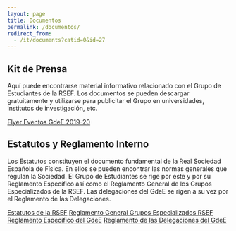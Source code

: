 ```yaml
---
layout: page
title: Documentos
permalink: /documentos/
redirect_from:
  - /it/documents?catid=0&id=27
---
```


## Kit de Prensa

Aquí puede encontrarse material informativo relacionado con el Grupo de Estudiantes de la RSEF. Los documentos se pueden descargar gratuitamente y utilizarse para publicitar el Grupo en universidades, institutos de investigación, etc.

<div class="collection">
  <a href="https://drive.google.com/file/d/1BJgCyQ7jiVLi8juj2ArERhF__sN3cziv/view?usp=sharing"  class="collection-item">Flyer Eventos GdeE 2019-20</a>
</div>

## Estatutos y Reglamento Interno

Los Estatutos constituyen el documento fundamental de la Real Sociedad Española de Física. En ellos se pueden encontrar las normas generales que regulan la Sociedad. El Grupo de Estudiantes se rige por este y por su Reglamento Específico así como el Reglamento General de los Grupos Especializados de la RSEF. Las delegaciones del GdeE se rigen a su vez por el Reglamento de las Delegaciones.

<div class="collection">
  <a href="https://rsef.es/images/Fisica/EstatutosRSEF_julio2022.pdf"  class="collection-item">Estatutos de la RSEF</a>
  <a href="http://rsef.es/images/Fisica/ReglamentoGralGEsDiv.pdf"  class="collection-item">Reglamento General Grupos Especializados RSEF</a>  
  <a href="https://drive.google.com/file/d/1oYQYDMdf_6O_fTuRLJPFxCjHJv8SmZft/view"  class="collection-item">Reglamento Específico del GdeE</a>
  <a href="https://drive.google.com/file/d/1AIN2syzqid1WzcaXWM-G-FKRCpEbdmxw/view"  class="collection-item">Reglamento de las Delegaciones del GdeE</a>
</div>

<!-- ## Registro de reuniones

<!-- {% include actas.html actas=site.data.actas %}

<!--
## Material promocional

Aquí puedes encontrar material promocional e informativo relativo a Estudiantes RSEF. Estos documentos pueden ser descargados libremente y se pueden utilizar para publicitar el Grupo en universidades, centros de investigación, etc.

<div class="collection">
  <a href="" class="collection-item">Volante</a>
  <a href="" class="collection-item">Banner</a>
  <a href="" class="collection-item">Prospecto infrmativo</a>
</div>
Si produjeras cualquier otro material con fines publicitarios, envíanoslo a <a href="mailto:estudiantes@rsef.es">este email</a> y lo añadiremos a lista de recursos disponibles. ¡Gracias!
-->
